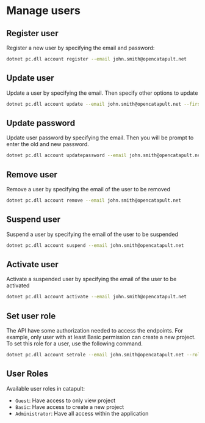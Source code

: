 # Manage users

## Register user

Register a new user by specifying the email and password:
```sh
dotnet pc.dll account register --email john.smith@opencatapult.net
```

## Update user

Update a user by specifying the email. Then specify other options to update
```sh
dotnet pc.dll account update --email john.smith@opencatapult.net --firstname John --lastname Smith
```

## Update password

Update user password by specifying the email. Then you will be prompt to enter the old and new password.
```sh
dotnet pc.dll account updatepassword --email john.smith@opencatapult.net
```

## Remove user

Remove a user by specifying the email of the user to be removed
```sh
dotnet pc.dll account remove --email john.smith@opencatapult.net
```

## Suspend user

Suspend a user by specifying the email of the user to be suspended
```sh
dotnet pc.dll account suspend --email john.smith@opencatapult.net
```

## Activate user

Activate a suspended user by specifying the email of the user to be activated
```sh
dotnet pc.dll account activate --email john.smith@opencatapult.net
```

## Set user role

The API have some authorization needed to access the endpoints. For example, only user with at least Basic permission can create a new project. To set this role for a user, use the following command.

```sh
dotnet pc.dll account setrole --email john.smith@opencatapult.net --role Basic
```

## User Roles

Available user roles in catapult:
- `Guest`: Have access to only view project 
- `Basic`: Have access to create a new project
- `Administrator`: Have all access within the application


